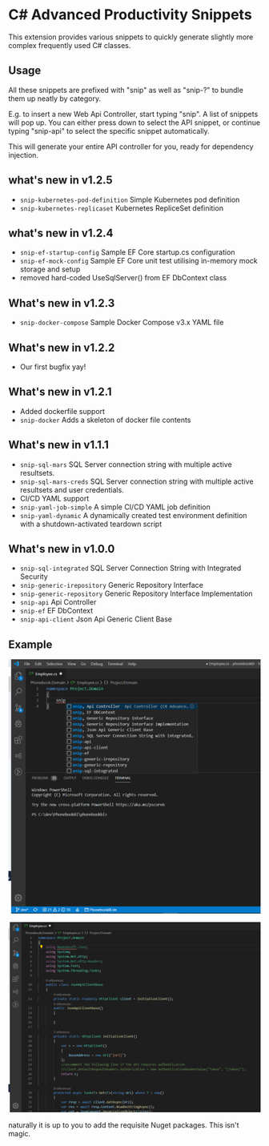 # C# Advanced Productivity Snippets
This extension provides various snippets to quickly generate slightly more complex frequently used C# classes.

## Usage
All these snippets are prefixed with "snip" as well as "snip-?" to bundle them up neatly by category.

E.g. to insert a new Web Api Controller, start typing "snip". A list of snippets will pop up. You can either press down to select the API snippet, or continue typing "snip-api" to select the specific snippet automatically.

This will generate your entire API controller for you, ready for dependency injection.

## what's new in v1.2.5
- `snip-kubernetes-pod-definition` Simple Kubernetes pod definition
- `snip-kubernetes-replicaset` Kubernetes RepliceSet definition

## what's new in v1.2.4
- `snip-ef-startup-config` Sample EF Core startup.cs configuration
- `snip-ef-mock-config` Sample EF Core unit test utilising in-memory mock storage and setup
- removed hard-coded UseSqlServer() from EF DbContext class

## What's new in v1.2.3
- `snip-docker-compose` Sample Docker Compose v3.x YAML file

## What's new in v1.2.2
- Our first bugfix yay!

## What's new in v1.2.1
- Added dockerfile support
- `snip-docker` Adds a skeleton of docker file contents
## What's new in v1.1.1
- `snip-sql-mars` SQL Server connection string with multiple active resultsets.
- `snip-sql-mars-creds` SQL Server connection string with multiple active resultsets and user credentials.
- CI/CD YAML support
- `snip-yaml-job-simple` A simple CI/CD YAML job definition
- `snip-yaml-dynamic` A dynamically created test environment definition with a shutdown-activated teardown script

## What's new in v1.0.0
- `snip-sql-integrated` SQL Server Connection String with Integrated Security 
- `snip-generic-irepository` Generic Repository Interface 
- `snip-generic-repository` Generic Repository Interface Implementation 
- `snip-api` Api Controller
- `snip-ef` EF DbContext
- `snip-api-client` Json Api Generic Client Base

## Example 
![type "snip"](https://raw.githubusercontent.com/mavusi/csquicksnips/master/snip.png)

![profit](https://raw.githubusercontent.com/mavusi/csquicksnips/master/snipres.png)

naturally it is up to you to add the requisite Nuget packages. This isn't magic.